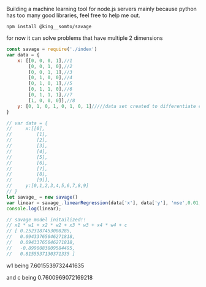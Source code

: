 Building a machine learning tool for node.js servers mainly because python has too many good libraries, feel free to help me out.


```
npm install @king__somto/savage
```

for now it can  solve problems that have multiple 2 dimensions 

```Javascript
const savage = require('./index')
var data = {
    x: [[0, 0, 0, 1],//1
        [0, 0, 1, 0],//2
        [0, 0, 1, 1],//3
        [0, 1, 0, 0],//4
        [0, 1, 0, 1],//5
        [0, 1, 1, 0],//6
        [0, 1, 1, 1],//7
        [1, 0, 0, 0]],//8
    y: [0, 1, 0, 1, 0, 1, 0, 1]/////data set created to differentiate even and odd numbers 0 for odd 1 for even
}

// var data = {
//     x:[[0],
//         [1],
//         [2],
//         [3],
//         [4],
//         [5],
//         [6],
//         [7],
//         [8],
//         [9]],
//     y:[0,1,2,3,4,5,6,7,8,9]
// }
let savage_ = new savage()
var linear = savage_.linearRegression(data['x'], data['y'], 'mse',0.01,1000)
console.log(linear);

// savage model initailized!!
// x1 * w1 + x2 * w2 + x3 * w3 + x4 * w4 + c
// [ 0.2523187453008285,
//   0.09433765046271818,
//   0.09433765046271818,
//   -0.8990083809584495,
//   0.8155537130371335 ]


```



w1 being 7.6015539732441635

and c being  0.7600969072169218